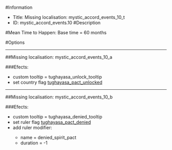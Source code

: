 #Information
 - Title: Missing localisation: mystic_accord_events_10_t
 - ID: mystic_accord_events.10
#Description

#Mean Time to Happen:
Base time = 60 months

#Options

___
##Missing localisation: mystic_accord_events_10_a

###Efects:<ul><li>custom tooltip = tughayasa_unlock_tooltip</li><li>set country flag [tughayasa_pact_unlocked](../flags/tughayasa_pact_unlocked.md)</li></ul>

___
##Missing localisation: mystic_accord_events_10_b

###Efects:<ul><li>custom tooltip = tughayasa_denied_tooltip</li><li>set ruler flag [tughayasa_pact_denied](../flags/tughayasa_pact_denied.md)</li><li>add ruler modifier:</li><ul><li>name = denied_spirit_pact</li><li>duration = -1</li></ul></ul>
